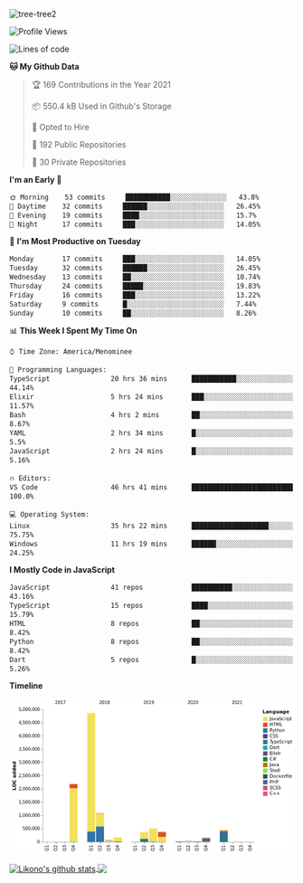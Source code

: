 ![tree-tree2](https://user-images.githubusercontent.com/15727947/99866266-688a6380-2b75-11eb-958b-273006b198d8.jpg)


<!--START_SECTION:waka-->
![Profile Views](http://img.shields.io/badge/Profile%20Views-0-blue)

![Lines of code](https://img.shields.io/badge/From%20Hello%20World%20I%27ve%20Written-10.3%20million%20lines%20of%20code-blue)

**🐱 My Github Data** 

> 🏆 169 Contributions in the Year 2021
 > 
> 📦 550.4 kB Used in Github's Storage 
 > 
> 💼 Opted to Hire
 > 
> 📜 192 Public Repositories 
 > 
> 🔑 30 Private Repositories  
 > 
**I'm an Early 🐤** 

```text
🌞 Morning    53 commits     ███████████░░░░░░░░░░░░░░   43.8% 
🌆 Daytime    32 commits     ██████░░░░░░░░░░░░░░░░░░░   26.45% 
🌃 Evening    19 commits     ████░░░░░░░░░░░░░░░░░░░░░   15.7% 
🌙 Night      17 commits     ███░░░░░░░░░░░░░░░░░░░░░░   14.05%

```
📅 **I'm Most Productive on Tuesday** 

```text
Monday       17 commits     ███░░░░░░░░░░░░░░░░░░░░░░   14.05% 
Tuesday      32 commits     ██████░░░░░░░░░░░░░░░░░░░   26.45% 
Wednesday    13 commits     ██░░░░░░░░░░░░░░░░░░░░░░░   10.74% 
Thursday     24 commits     █████░░░░░░░░░░░░░░░░░░░░   19.83% 
Friday       16 commits     ███░░░░░░░░░░░░░░░░░░░░░░   13.22% 
Saturday     9 commits      █░░░░░░░░░░░░░░░░░░░░░░░░   7.44% 
Sunday       10 commits     ██░░░░░░░░░░░░░░░░░░░░░░░   8.26%

```


📊 **This Week I Spent My Time On** 

```text
⌚︎ Time Zone: America/Menominee

💬 Programming Languages: 
TypeScript               20 hrs 36 mins      ███████████░░░░░░░░░░░░░░   44.14% 
Elixir                   5 hrs 24 mins       ███░░░░░░░░░░░░░░░░░░░░░░   11.57% 
Bash                     4 hrs 2 mins        ██░░░░░░░░░░░░░░░░░░░░░░░   8.67% 
YAML                     2 hrs 34 mins       █░░░░░░░░░░░░░░░░░░░░░░░░   5.5% 
JavaScript               2 hrs 24 mins       █░░░░░░░░░░░░░░░░░░░░░░░░   5.16%

🔥 Editors: 
VS Code                  46 hrs 41 mins      █████████████████████████   100.0%

💻 Operating System: 
Linux                    35 hrs 22 mins      ███████████████████░░░░░░   75.75% 
Windows                  11 hrs 19 mins      ██████░░░░░░░░░░░░░░░░░░░   24.25%

```

**I Mostly Code in JavaScript** 

```text
JavaScript               41 repos            ██████████░░░░░░░░░░░░░░░   43.16% 
TypeScript               15 repos            ████░░░░░░░░░░░░░░░░░░░░░   15.79% 
HTML                     8 repos             ██░░░░░░░░░░░░░░░░░░░░░░░   8.42% 
Python                   8 repos             ██░░░░░░░░░░░░░░░░░░░░░░░   8.42% 
Dart                     5 repos             █░░░░░░░░░░░░░░░░░░░░░░░░   5.26%

```


**Timeline**

![Chart not found](https://raw.githubusercontent.com/ianlikono/ianlikono/main/charts/bar_graph.png) 


<!--END_SECTION:waka-->


<a href="https://github.com/ianlikono">
  <img align="center" src="https://github-readme-stats.anuraghazra1.vercel.app/api?username=ianlikono&show_icons=true&include_all_commits=true&theme=material-palenight" alt="Likono's github stats" />
</a>
<a href="https://github.com/ianlikono">
  <img align="center" src="https://github-readme-stats.anuraghazra1.vercel.app/api/top-langs/?username=ianlikono&layout=compact&theme=material-palenight" />
</a>

